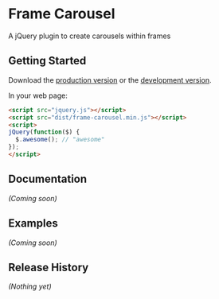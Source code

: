 # Frame Carousel

A jQuery plugin to create carousels within frames

## Getting Started
Download the [production version][min] or the [development version][max].

[min]: https://raw.github.com/Eastros/FrameCarousel/master/dist/frame-carousel.min.js
[max]: https://raw.github.com/Eastros/FrameCarousel/master/dist/frame-carousel.js

In your web page:

```html
<script src="jquery.js"></script>
<script src="dist/frame-carousel.min.js"></script>
<script>
jQuery(function($) {
  $.awesome(); // "awesome"
});
</script>
```

## Documentation
_(Coming soon)_

## Examples
_(Coming soon)_

## Release History
_(Nothing yet)_

